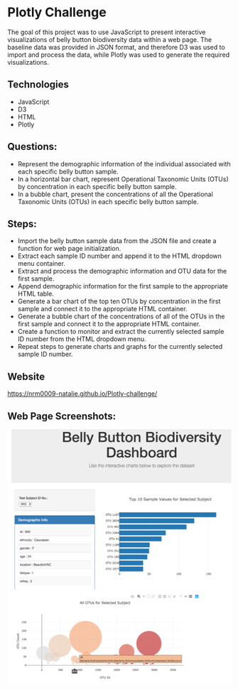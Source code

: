 
# Plotly Challenge

The goal of this project was to use JavaScript to present interactive visualizations of belly button biodiversity data within a web page. The baseline data was provided in JSON format, and therefore D3 was used to import and process the data, while Plotly was used to generate the required visualizations.

## Technologies

* JavaScript
* D3
* HTML
* Plotly

## Questions:

- Represent the demographic information of the individual associated with each specific belly button sample.
- In a horizontal bar chart, represent Operational Taxonomic Units (OTUs) by concentration in each specific belly button sample.
- In a bubble chart, present the concentrations of all the Operational Taxonomic Units (OTUs) in each specific belly button sample.

## Steps:

- Import the belly button sample data from the JSON file and create a function for web page initialization.
- Extract each sample ID number and append it to the HTML dropdown menu container.
- Extract and process the demographic information and OTU data for the first sample.
- Append demographic information for the first sample to the appropriate HTML table.
- Generate a bar chart of the top ten OTUs by concentration in the first sample and connect it to the appropriate HTML container.
- Generate a bubble chart of the concentrations of all of the OTUs in the first sample and connect it to the appropriate HTML container.
- Create a function to monitor and extract the currently selected sample ID number from the HTML dropdown menu.
- Repeat steps to generate charts and graphs for the currently selected sample ID number.

## Website
https://nrm0009-natalie.github.io/Plotly-challenge/

## Web Page Screenshots:

<img src = https://github.com/nrm0009-natalie/Plotly-challenge/blob/master/website_image1.png>
<img src = https://github.com/nrm0009-natalie/Plotly-challenge/blob/master/website_image2.png>
